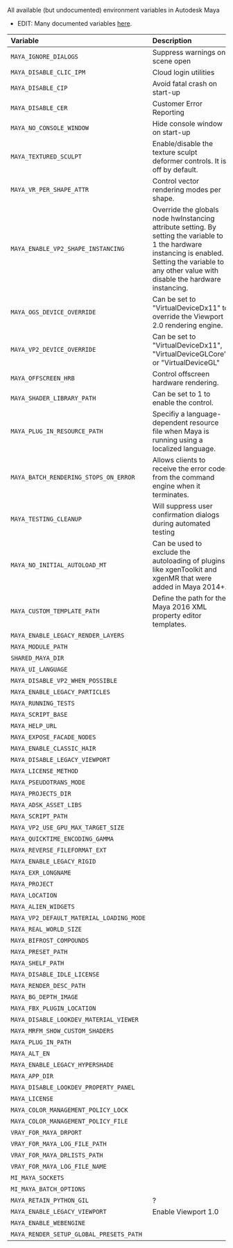 All available (but undocumented) environment variables in Autodesk Maya

- EDIT: Many documented variables [here](http://help.autodesk.com/view/MAYAUL/2018/ENU/?guid=GUID-FC154DF1-CC21-4DBF-9FAC-19FDE6DCBC9A).

| Variable                                      | Description                                          | Since | To   | Source
|:----------------------------------------------|:-----------------------------------------------------|:------|:-----|:------------
| `MAYA_IGNORE_DIALOGS`                         | Suppress warnings on scene open                      | 2015  |      | 
| `MAYA_DISABLE_CLIC_IPM`                       | Cloud login utilities                                | 2016  |      | [Slow startup](https://forums.autodesk.com/t5/maya-forum/maya-2016-5-slow-start-up/td-p/6347777)
| `MAYA_DISABLE_CIP`                            | Avoid fatal crash on start-up                        | 2014  |      | [Autodesk Forum](https://forums.autodesk.com/t5/installation-licensing/maya-2015-fatal-error-crash-at-startup/td-p/5116132)
| `MAYA_DISABLE_CER`                            | Customer Error Reporting                             | 2014  |      | [Slow shutdown](http://discourse.techart.online/t/maya-reducing-maya-shutdown-time-by-disabling-autodesk-cip/4951)
| `MAYA_NO_CONSOLE_WINDOW`                      | Hide console window on start-up                      | 2014  |      | [Domemaster3D][]
| `MAYA_TEXTURED_SCULPT`                        | Enable/disable the texture sculpt deformer controls. It is off by default.                                                                                                                                  | 2014  |      | [Domemaster3D][]
| `MAYA_VR_PER_SHAPE_ATTR`                      | Control vector rendering modes per shape.                                                                                                                                                                   | 2014  |      | [Domemaster3D][]
| `MAYA_ENABLE_VP2_SHAPE_INSTANCING`            | Override the globals node hwInstancing attribute setting. By setting the variable to 1 the hardware instancing is enabled. Setting the variable to any other value with disable the hardware instancing.    | 2014  |      | [Domemaster3D][]
| `MAYA_OGS_DEVICE_OVERRIDE`                    | Can be set to "VirtualDeviceDx11" to override the Viewport 2.0 rendering engine.                                                                                                                            | 2014  |      | [Domemaster3D][]
| `MAYA_VP2_DEVICE_OVERRIDE`                    | Can be set to "VirtualDeviceDx11", "VirtualDeviceGLCore", or "VirtualDeviceGL"                                                                                                                              | 2014  |      | [Domemaster3D][]
| `MAYA_OFFSCREEN_HRB`                          | Control offscreen hardware rendering.                                                                                                                                                                       | 2014  |      | [Domemaster3D][]
| `MAYA_SHADER_LIBRARY_PATH`                    | Can be set to 1 to enable the control.                                                                                                                                                                      | 2014  |      | [Domemaster3D][]
| `MAYA_PLUG_IN_RESOURCE_PATH`                  | Specifiy a language-dependent resource file when Maya is running using a localized language.                                                                                                                | 2014  |      | [Domemaster3D][]
| `MAYA_BATCH_RENDERING_STOPS_ON_ERROR`         | Allows clients to receive the error codes from the command engine when it terminates.                                                                                                                       | 2014  |      | [Domemaster3D][]
| `MAYA_TESTING_CLEANUP`                        | Will suppress user confirmation dialogs during automated testing                                                                                                                                            | 2014  |      | [Domemaster3D][]
| `MAYA_NO_INITIAL_AUTOLOAD_MT`                 | Can be used to exclude the autoloading of plugins like xgenToolkit and xgenMR that were added in Maya 2014+.                                                                                                | 2014  |      | [Domemaster3D][]
| `MAYA_CUSTOM_TEMPLATE_PATH`                   | Define the path for the Maya 2016 XML property editor templates.                                                                                                                                            | 2014  |      | [Domemaster3D][]
| `MAYA_ENABLE_LEGACY_RENDER_LAYERS`            |                                                      | 2014  |      | [Domemaster3D][]
| `MAYA_MODULE_PATH`                            |                                                      | 2014  |      | [Domemaster3D][]
| `SHARED_MAYA_DIR`                             |                                                      | 2014  |      | [Domemaster3D][]
| `MAYA_UI_LANGUAGE`                            |                                                      | 2014  |      | [Domemaster3D][]
| `MAYA_DISABLE_VP2_WHEN_POSSIBLE`              |                                                      | 2014  |      | [Domemaster3D][]
| `MAYA_ENABLE_LEGACY_PARTICLES`                |                                                      | 2014  |      | [Domemaster3D][]
| `MAYA_RUNNING_TESTS`                          |                                                      | 2014  |      | [Domemaster3D][]
| `MAYA_SCRIPT_BASE`                            |                                                      | 2014  |      | [Domemaster3D][]
| `MAYA_HELP_URL`                               |                                                      | 2014  |      | [Domemaster3D][]
| `MAYA_EXPOSE_FACADE_NODES`                    |                                                      | 2014  |      | [Domemaster3D][]
| `MAYA_ENABLE_CLASSIC_HAIR`                    |                                                      | 2014  |      | [Domemaster3D][]
| `MAYA_DISABLE_LEGACY_VIEWPORT`                |                                                      | 2014  |      | [Domemaster3D][]
| `MAYA_LICENSE_METHOD`                         |                                                      | 2014  |      | [Domemaster3D][]
| `MAYA_PSEUDOTRANS_MODE`                       |                                                      | 2014  |      | [Domemaster3D][]
| `MAYA_PROJECTS_DIR`                           |                                                      | 2014  |      | [Domemaster3D][]
| `MAYA_ADSK_ASSET_LIBS`                        |                                                      | 2014  |      | [Domemaster3D][]
| `MAYA_SCRIPT_PATH`                            |                                                      | 2014  |      | [Domemaster3D][]
| `MAYA_VP2_USE_GPU_MAX_TARGET_SIZE`            |                                                      | 2014  |      | [Domemaster3D][]
| `MAYA_QUICKTIME_ENCODING_GAMMA`               |                                                      | 2014  |      | [Domemaster3D][]
| `MAYA_REVERSE_FILEFORMAT_EXT`                 |                                                      | 2014  |      | [Domemaster3D][]
| `MAYA_ENABLE_LEGACY_RIGID`                    |                                                      | 2014  |      | [Domemaster3D][]
| `MAYA_EXR_LONGNAME`                           |                                                      | 2014  |      | [Domemaster3D][]
| `MAYA_PROJECT`                                |                                                      | 2014  |      | [Domemaster3D][]
| `MAYA_LOCATION`                               |                                                      | 2014  |      | [Domemaster3D][]
| `MAYA_ALIEN_WIDGETS`                          |                                                      | 2014  |      | [Domemaster3D][]
| `MAYA_VP2_DEFAULT_MATERIAL_LOADING_MODE`      |                                                      | 2014  |      | [Domemaster3D][]
| `MAYA_REAL_WORLD_SIZE`                        |                                                      | 2014  |      | [Domemaster3D][]
| `MAYA_BIFROST_COMPOUNDS`                      |                                                      | 2014  |      | [Domemaster3D][]
| `MAYA_PRESET_PATH`                            |                                                      | 2014  |      | [Domemaster3D][]
| `MAYA_SHELF_PATH`                             |                                                      | 2014  |      | [Domemaster3D][]
| `MAYA_DISABLE_IDLE_LICENSE`                   |                                                      | 2014  |      | [Domemaster3D][]
| `MAYA_RENDER_DESC_PATH`                       |                                                      | 2014  |      | [Domemaster3D][]
| `MAYA_BG_DEPTH_IMAGE`                         |                                                      | 2014  |      | [Domemaster3D][]
| `MAYA_FBX_PLUGIN_LOCATION`                    |                                                      | 2014  |      | [Domemaster3D][]
| `MAYA_DISABLE_LOOKDEV_MATERIAL_VIEWER`        |                                                      | 2014  |      | [Domemaster3D][]
| `MAYA_MRFM_SHOW_CUSTOM_SHADERS`               |                                                      | 2014  |      | [Domemaster3D][]
| `MAYA_PLUG_IN_PATH`                           |                                                      | 2016  |      | [Domemaster3D][]
| `MAYA_ALT_EN`                                 |                                                      | 2014  |      | [Domemaster3D][]
| `MAYA_ENABLE_LEGACY_HYPERSHADE`               |                                                      | 2016  | 2016 | [Domemaster3D][]
| `MAYA_APP_DIR`                                |                                                      | 2014  |      | [Domemaster3D][]
| `MAYA_DISABLE_LOOKDEV_PROPERTY_PANEL`         |                                                      | 2014  |      | [Domemaster3D][]
| `MAYA_LICENSE`                                |                                                      | 2014  |      | [Domemaster3D][]
| `MAYA_COLOR_MANAGEMENT_POLICY_LOCK`           |                                                      | 2014  |      | [Domemaster3D][]
| `MAYA_COLOR_MANAGEMENT_POLICY_FILE`           |                                                      | 2014  |      | [Domemaster3D][]
| `VRAY_FOR_MAYA_DRPORT`                        |                                                      | 2014  |      | [Domemaster3D][]
| `VRAY_FOR_MAYA_LOG_FILE_PATH`                 |                                                      | 2014  |      | [Domemaster3D][]
| `VRAY_FOR_MAYA_DRLISTS_PATH`                  |                                                      | 2014  |      | [Domemaster3D][]
| `VRAY_FOR_MAYA_LOG_FILE_NAME`                 |                                                      | 2014  |      | [Domemaster3D][]
| `MI_MAYA_SOCKETS`                             |                                                      | 2014  |      | [Domemaster3D][]
| `MI_MAYA_BATCH_OPTIONS`                       |                                                      | 2014  |      | [Domemaster3D][]
| `MAYA_RETAIN_PYTHON_GIL`                      | ?                                                    | 2017  |      | [ATC1][]
| `MAYA_ENABLE_LEGACY_VIEWPORT`                 | Enable Viewport 1.0                                  | 2018  |      | [RV1][]
| `MAYA_ENABLE_WEBENGINE`                       |                                                      | 2018.1|      | [#2][]  
| `MAYA_RENDER_SETUP_GLOBAL_PRESETS_PATH`       |                                                      | 2017  |      | [#1][] 

[#1]: https://github.com/mottosso/Maya-Environment-Variables/issues/1
[#2]: https://github.com/mottosso/Maya-Environment-Variables/issues/2
[Domemaster3D]: https://raw.githubusercontent.com/zicher3d-org/domemaster-stereo-shader/master/Domemaster3D%20Installer/installer%20files/Domemaster3D/maya/common/scripts/domeDiagnostics.mel
[ATC1]: http://around-the-corner.typepad.com/adn/2016/07/avoid-dg-evaluation-caused-by-mayacmds-when-there-are-python-custom-nodes-in-the-scene-in-parallel-mode.html
[RV1]: http://help.autodesk.com/view/MAYAUL/2018/ENU/?guid=GUID-4928A912-DA6C-4734-863B-AB5959DA73C9
